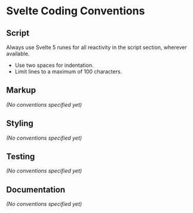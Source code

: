 # Svelte Coding Conventions

## Script

Always use Svelte 5 runes for all reactivity in the script section, wherever available.

- Use two spaces for indentation.
- Limit lines to a maximum of 100 characters.

## Markup

*(No conventions specified yet)*

## Styling

*(No conventions specified yet)*

## Testing

*(No conventions specified yet)*

## Documentation

*(No conventions specified yet)*
